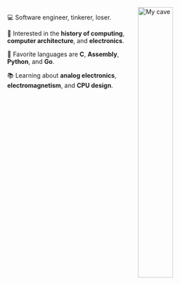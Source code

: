 <img align="right" width="40%" src="https://raw.githubusercontent.com/barrettotte/barrettotte.github.io/master/static/img/carousel/cave.png" alt="My cave"/>
<div align="left">
  <p>💻 Software engineer, tinkerer, loser.</p>
  <p>🧮 Interested in the <strong>history of computing</strong>, <strong>computer architecture</strong>, and <strong>electronics</strong>.</p>
  <p>📜 Favorite languages are <strong>C</strong>, <strong>Assembly</strong>, <strong>Python</strong>, and <strong>Go</strong>.</p>
  <p>📚 Learning about <strong>analog electronics</strong>, <strong>electromagnetism</strong>, and <strong>CPU design</strong>.</p>
</div>

